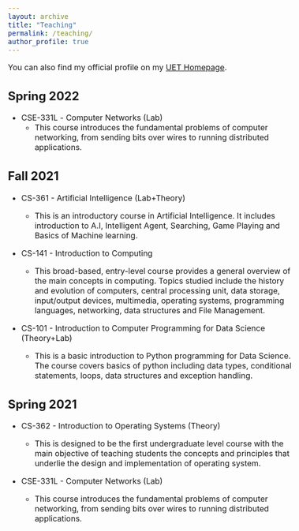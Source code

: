 ```yaml
---
layout: archive
title: "Teaching"
permalink: /teaching/
author_profile: true
---
```



<style type="text/css">
  body{
  font-size: 12pt;
}
</style>

You can also find my official profile on my [UET Homepage](https://www.uet.edu.pk/faculties/facultiesinfo/facultyinfo?fac_id=1368).

Spring 2022
------
* CSE-331L -  <font size="3">Computer Networks (Lab)</font> 
  * This course introduces the fundamental problems of computer
    networking, from sending bits over wires to running distributed applications.

Fall 2021
------
* CS-361 - Artificial Intelligence (Lab+Theory)
  * This is an introductory course in Artificial Intelligence. It includes introduction to A.I, 
  Intelligent Agent, Searching, Game Playing and Basics of Machine learning.
  
* CS-141 - Introduction to Computing
  * This broad-based, entry-level course provides a general overview of the main concepts in
  computing. Topics studied include the history and evolution of computers, central processing
  unit, data storage, input/output devices, multimedia, operating systems, programming languages,
  networking, data structures and File Management.

* CS-101 - Introduction to Computer Programming for Data Science (Theory+Lab)
  * This is a basic introduction to Python programming for Data Science. The course covers basics of
  python including data types, conditional statements, loops, data structures and exception handling.

Spring 2021
------
* CS-362 - Introduction to Operating Systems (Theory)
  * This is designed to be the first undergraduate level course with the main objective of teaching
  students the concepts and principles that underlie the design and implementation of
  operating system.

* CSE-331L - Computer Networks (Lab)
  * This course introduces the fundamental problems of computer
  networking, from sending bits over wires to running distributed applications.
